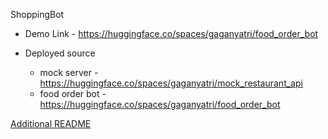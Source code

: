 ShoppingBot

- Demo Link - https://huggingface.co/spaces/gaganyatri/food_order_bot

- Deployed source 
    - mock server -     https://huggingface.co/spaces/gaganyatri/mock_restaurant_api
    - food order bot - https://huggingface.co/spaces/gaganyatri/food_order_bot


[Additional README](base/README.md)